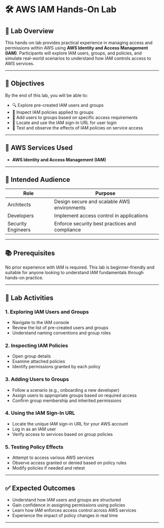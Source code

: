 # 🛠️ AWS IAM Hands-On Lab

## 📘 Lab Overview
This hands-on lab provides practical experience in managing access and permissions within AWS using **AWS Identity and Access Management (IAM)**. Participants will explore IAM users, groups, and policies, and simulate real-world scenarios to understand how IAM controls access to AWS services.

---

## 🎯 Objectives
By the end of this lab, you will be able to:

- 🔍 Explore pre-created IAM users and groups
- 📜 Inspect IAM policies applied to groups
- 👥 Add users to groups based on specific access requirements
- 🔐 Locate and use the IAM sign-in URL for user login
- 🧪 Test and observe the effects of IAM policies on service access

---

## 🧰 AWS Services Used
- **AWS Identity and Access Management (IAM)**

---

## 👥 Intended Audience

| Role               | Purpose                                                                 |
|--------------------|-------------------------------------------------------------------------|
| Architects          | Design secure and scalable AWS environments                            |
| Developers          | Implement access control in applications                               |
| Security Engineers  | Enforce security best practices and compliance                         |

---

## 📚 Prerequisites
No prior experience with IAM is required. This lab is beginner-friendly and suitable for anyone looking to understand IAM fundamentals through hands-on practice.

---

## 🧪 Lab Activities

### 1. Exploring IAM Users and Groups
- Navigate to the IAM console
- Review the list of pre-created users and groups
- Understand naming conventions and group roles

### 2. Inspecting IAM Policies
- Open group details
- Examine attached policies
- Identify permissions granted by each policy

### 3. Adding Users to Groups
- Follow a scenario (e.g., onboarding a new developer)
- Assign users to appropriate groups based on required access
- Confirm group membership and inherited permissions

### 4. Using the IAM Sign-In URL
- Locate the unique IAM sign-in URL for your AWS account
- Log in as an IAM user
- Verify access to services based on group policies

### 5. Testing Policy Effects
- Attempt to access various AWS services
- Observe access granted or denied based on policy rules
- Modify policies if needed and retest

---

## ✅ Expected Outcomes
- Understand how IAM users and groups are structured
- Gain confidence in assigning permissions using policies
- Learn how IAM enforces access control across AWS services
- Experience the impact of policy changes in real time

---

